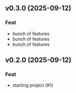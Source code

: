 ## v0.3.0 (2025-09-12)

### Feat

- bunch of features
- bunch of features
- bunch of features

## v0.2.0 (2025-09-12)

### Feat

- starting project (#1)
